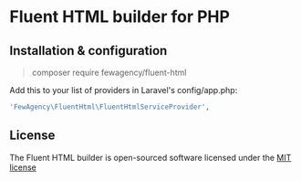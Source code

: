 # Fluent HTML builder for PHP

## Installation & configuration
> composer require fewagency/fluent-html

Add this to your list of providers in Laravel's config/app.php:
```php
'FewAgency\FluentHtml\FluentHtmlServiceProvider',
```

## License
The Fluent HTML builder is open-sourced software licensed under the [MIT license](http://opensource.org/licenses/MIT)
